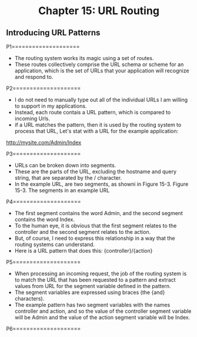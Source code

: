 <h1 align="center">
    Chapter 15: URL Routing
</h1>

## Introducing URL Patterns
P1====================
* The routing system works its magic using a set of routes. 
* These routes collectively comprise the URL schema or scheme for an application, which is the set of URLs that your application will recognize and respond to.

P2====================
* I do not need to manually type out all of the individual URLs I am willing to support in my applications. 
* Instead, each route contais a URL pattern, which is compared to incoming Urls. 
* if a URL matches the pattern, then it is used by the routing system to process that URL, Let's stat with a URL for the example application:

http://mysite.com/Admin/Index

P3====================
* URLs can be broken down into segments. 
* These are the parts of the URL, excluding the hostname and query string, that are separated by the / character. 
* In the example URL, are two segments, as showni in Figure 15-3.
Figure 15-3. The segments in an example URL

P4====================
* The first segment contains the word Admin, and the second segment contains the word Index.
* To the human eye, it is obvious that the first segment relates to the controller and the second segment relates to the action.
* But, of course, I need to express this relationship in a way that the routing systems can understand.
* Here is a URL pattern that does this:
{controller}/{action}

P5====================
* When processing an incoming request, the job of the routing system is to match the URL that has been requested to a pattern and extract values from URL for the segment variable defined in the pattern.
* The segment variables are expressed using braces (the {and} characters).
* The example pattern has two segment variables with the names controller and action, and so the value of the controller segment variable will be Admin and the value of the action segment variable will be Index.

P6====================

<!--
# Chapter 15: URL Routing
    ## Introducing URL Patterns
       
> SUMMARRY AND UPDATE ==========================

> CONTENTS =====================================
# Chapter 15: URL Routing
## Introducing URL Patterns 

> GITHUB =====================================
https://github.com/deyran/asp-dot-net-training/blob/main/pro-asp-net-mvc/chapter-15/bb-introducing-url-patterns.md

> # ==========================================
#DotNet #csharp #csharpdotnet #dotnetcore #csharpdeveloper #dotnetdevelopers #aspnetcore #ASPNET #aspdotnet #IT #developer #TI #tecnologia #DevOps #desenvolvedor #programador #software #homeoffice #dev #tecnologiadainformacao #devs #code #programacao #programação #tecnologiadainformação #sistemasdeinformação #engenhariadesoftware #GitHub #ASPNETMVC #ASPNET #MVC #core #MVC #route #urlroute #urlroting #urlpatterns #RoutingSystem
-->